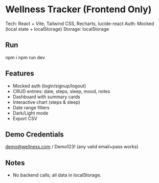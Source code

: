 # Wellness Tracker (Frontend Only)

Tech: React + Vite, Tailwind CSS, Recharts, lucide-react
Auth: Mocked (local state + localStorage)
Storage: localStorage

## Run
npm i
npm run dev

## Features
- Mocked auth (login/signup/logout)
- CRUD entries: date, steps, sleep, mood, notes
- Dashboard with summary cards
- Interactive chart (steps & sleep)
- Date range filters
- Dark/Light mode
- Export CSV

## Demo Credentials
demo@wellness.com / Demo123!  (any valid email+pass works)

## Notes
- No backend calls; all data in localStorage.


